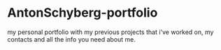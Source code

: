 # AntonSchyberg-portfolio
my personal portfolio with my previous projects that i've worked on, my contacts and all the info you need about me.
